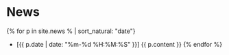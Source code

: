 News
====
{% for p in site.news % | sort_natural: "date"}
- [{{ p.date | date: "%m-%d %H:%M:%S" }}]
    {{ p.content }}
{% endfor %}


